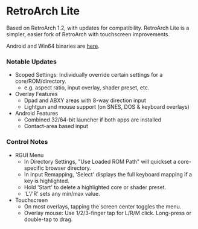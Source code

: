 # RetroArch Lite

Based on RetroArch 1.2, with updates for compatibility.
RetroArch Lite is a simpler, easier fork of RetroArch with touchscreen improvements.

Android and Win64 binaries are [here](https://drive.google.com/open?id=1QjhAOmM9OOP0JX0Me5I1eEbpbFsSZk9I).

### Notable Updates
* Scoped Settings: Individually override certain settings for a core/ROM/directory.
  * e.g. aspect ratio, input overlay, shader preset, etc.
* Overlay Features
  * Dpad and ABXY areas with 8-way direction input
  * Lightgun and mouse support (on SNES, DOS & keyboard overlays)
* Android Features
  * Combined 32/64-bit launcher if both apps are installed
  * Contact-area based input

### Control Notes
* RGUI Menu
  * In Directory Settings, "Use Loaded ROM Path" will quickset a core-specific browser directory.
  * In Input Remapping, 'Select' displays the full keyboard mapping if a key is highlighted.
  * Hold 'Start' to delete a highlighted core or shader preset.
  * 'L'/'R' sets any min/max value.
* Touchscreen
  * On most overlays, tapping the screen center toggles the menu.
  * Overlay mouse: Use 1/2/3-finger tap for L/R/M click. Long-press or double-tap to drag.
